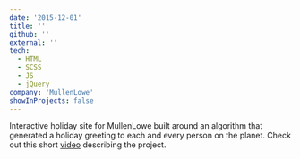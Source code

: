 ```yaml
---
date: '2015-12-01'
title: ''
github: ''
external: ''
tech:
  - HTML
  - SCSS
  - JS
  - jQuery
company: 'MullenLowe'
showInProjects: false
---
```


Interactive holiday site for MullenLowe built around an algorithm that generated a holiday greeting to each and every person on the planet. Check out this short [video](https://us.mullenlowe.com/work/one-card-for-all/) describing the project.
